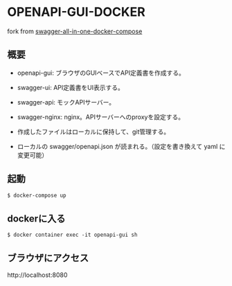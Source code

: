 # OPENAPI-GUI-DOCKER

fork from [swagger-all-in-one-docker-compose](https://github.com/elevennines-inc/swagger-all-in-one-docker-compose)

## 概要

- openapi-gui: ブラウザのGUIベースでAPI定義書を作成する。
- swagger-ui: API定義書をUI表示する。
- swagger-api: モックAPIサーバー。
- swagger-nginx: nginx。APIサーバーへのproxyを設定する。

- 作成したファイルはローカルに保持して、git管理する。
- ローカルの swagger/openapi.json が読まれる。（設定を書き換えて yaml に変更可能）


## 起動

```sh
$ docker-compose up
```

## dockerに入る

```
$ docker container exec -it openapi-gui sh
```

## ブラウザにアクセス

http://localhost:8080

